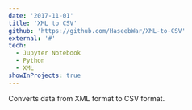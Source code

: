 ```yaml
---
date: '2017-11-01'
title: 'XML to CSV'
github: 'https://github.com/HaseebWar/XML-to-CSV'
external: '#'
tech:
  - Jupyter Notebook
  - Python
  - XML
showInProjects: true
---
```


Converts data from XML format to CSV format.
